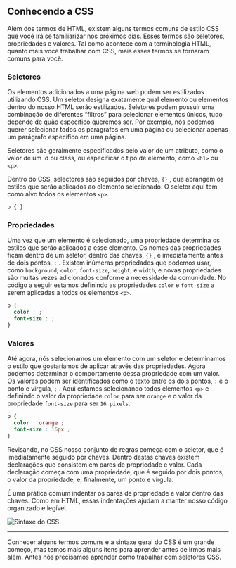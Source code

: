 ## Conhecendo a CSS

Além dos termos de HTML, existem alguns termos comuns de estilo CSS que você irá se familiarizar nos próximos dias. Esses termos são seletores, propriedades e valores. Tal como acontece com a terminologia HTML, quanto mais você trabalhar com CSS, mais esses termos se tornaram comuns para você.

### Seletores

Os elementos adicionados a uma página web podem ser estilizados utilizando CSS. Um seletor designa exatamente qual elemento ou elementos dentro do nosso HTML serão estilizados. Seletores podem possuir uma combinação de diferentes “filtros” para selecionar elementos únicos, tudo depende de quão específico queremos ser. Por exemplo, nós podemos querer selecionar todos os parágrafos em uma página ou selecionar apenas um parágrafo específico em uma página.

Seletores são geralmente especificados pelo valor de um atributo, como o valor de um id ou class, ou especificar o tipo de elemento, como `<h1>` ou `<p>`.

Dentro do CSS, selectores são seguidos por chaves, `{}` , que abrangem os estilos que serão aplicados ao elemento selecionado. O seletor aqui tem como alvo todos os elementos `<p>`.

```css
p { }
```

### Propriedades

Uma vez que um elemento é selecionado, uma propriedade determina os estilos que serão aplicados a esse elemento. Os nomes das propriedades ficam dentro de um seletor, dentro das chaves, `{}` , e imediatamente antes de dois pontos, `:` . Existem inúmeras propriedades que podemos usar, como `background`, `color`, `font-size`, `height`, e `width`, e novas propriedades são muitas vezes adicionados conforme a necessidade da comunidade. No código a seguir estamos definindo as propriedades `color` e `font-size` a serem aplicadas a todos os elementos `<p>`.
```css
p {
  color : ;
  font-size : ;
}
```

### Valores

Até agora, nós selecionamos um elemento com um seletor e determinamos o estilo que gostaríamos de aplicar através das propriedades. Agora podemos determinar o comportamento dessa propriedade com um valor. Os valores podem ser identificados como o texto entre os dois pontos, `:` e o ponto e vírgula, `;` . Aqui estamos selecionando todos elementos `<p>` e definindo o valor da propriedade `color` para ser `orange` e o valor da propriedade `font-size` para ser `16 pixels`.

```css
p {
  color : orange ;
  font-size : 16px ;
}
```

Revisando, no CSS nosso conjunto de regras começa com o seletor, que é imediatamente seguido por chaves. Dentro destas chaves existem declarações que consistem em pares de propriedade e valor. Cada declaração começa com uma propriedade, que é seguido por dois pontos, o valor da propriedade, e, finalmente, um ponto e vírgula.

É uma prática comum indentar os pares de propriedade e valor dentro das chaves. Como em HTML, essas indentações ajudam a manter nosso código organizado e legível.

![Sintaxe do CSS](http://learn.shayhowe.com/assets/images/courses/html-css/building-your-first-web-page/css-syntax-outline.png)

___

Conhecer alguns termos comuns e a sintaxe geral do CSS é um grande começo, mas temos mais alguns itens para aprender antes de irmos mais além. Antes nós precisamos aprender como trabalhar com seletores CSS.
